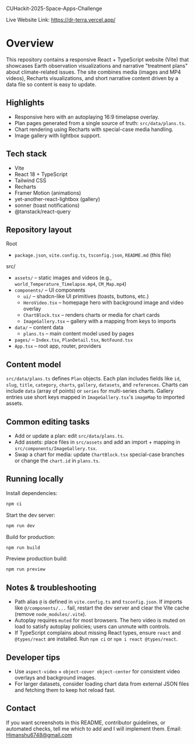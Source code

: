 CUHackit-2025-Space-Apps-Challenge

Live Website Link: https://dr-terra.vercel.app/

Overview
========

This repository contains a responsive React + TypeScript website (Vite) that showcases Earth observation visualizations and narrative "treatment plans" about climate-related issues. The site combines media (images and MP4 videos), Recharts visualizations, and short narrative content driven by a data file so content is easy to update.

Highlights
----------
- Responsive hero with an autoplaying 16:9 timelapse overlay.
- Plan pages generated from a single source of truth: `src/data/plans.ts`.
- Chart rendering using Recharts with special-case media handling.
- Image gallery with lightbox support.

Tech stack
----------
- Vite
- React 18 + TypeScript
- Tailwind CSS
- Recharts
- Framer Motion (animations)
- yet-another-react-lightbox (gallery)
- sonner (toast notifications)
- @tanstack/react-query

Repository layout
---------------

Root
- `package.json`, `vite.config.ts`, `tsconfig.json`, `README.md` (this file)

src/
- `assets/` – static images and videos (e.g., `world_Temperature_Timelapse.mp4`, `CM_Map.mp4`)
- `components/` – UI components
	- `ui/` – shadcn-like UI primitives (toasts, buttons, etc.)
	- `HeroVideo.tsx` – homepage hero with background image and video overlay
	- `ChartBlock.tsx` – renders charts or media for chart cards
	- `ImageGallery.tsx` – gallery with a mapping from keys to imports
- `data/` – content data
	- `plans.ts` – main content model used by pages
- `pages/` – `Index.tsx`, `PlanDetail.tsx`, `NotFound.tsx`
- `App.tsx` – root app, router, providers

Content model
-------------

`src/data/plans.ts` defines `Plan` objects. Each plan includes fields like `id`, `slug`, `title`, `category`, `charts`, `gallery`, `datasets`, and `references`. Charts can include `data` (array of points) or `series` for multi-series charts. Gallery entries use short keys mapped in `ImageGallery.tsx`'s `imageMap` to imported assets.

Common editing tasks
--------------------
- Add or update a plan: edit `src/data/plans.ts`.
- Add assets: place files in `src/assets` and add an import + mapping in `src/components/ImageGallery.tsx`.
- Swap a chart for media: update `ChartBlock.tsx` special-case branches or change the `chart.id` in `plans.ts`.

Running locally
---------------

Install dependencies:

```powershell
npm ci
```

Start the dev server:

```powershell
npm run dev
```

Build for production:

```powershell
npm run build
```

Preview production build:

```powershell
npm run preview
```

Notes & troubleshooting
-----------------------
- Path alias `@` is defined in `vite.config.ts` and `tsconfig.json`. If imports like `@/components/...` fail, restart the dev server and clear the Vite cache (remove `node_modules/.vite`).
- Autoplay requires `muted` for most browsers. The hero video is muted on load to satisfy autoplay policies; users can unmute with controls.
- If TypeScript complains about missing React types, ensure `react` and `@types/react` are installed. Run `npm ci` or `npm i react @types/react`.

Developer tips
--------------
- Use `aspect-video` + `object-cover object-center` for consistent video overlays and background images.
- For larger datasets, consider loading chart data from external JSON files and fetching them to keep hot reload fast.

Contact
-------
If you want screenshots in this README, contributor guidelines, or automated checks, tell me which to add and I will implement them.
Email: Himanshu6748@gmail.com

